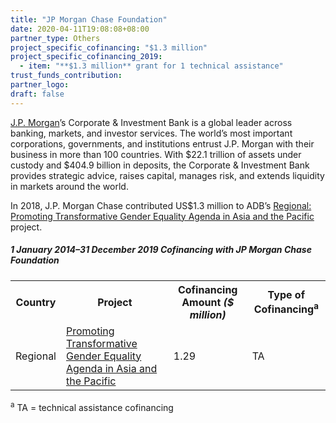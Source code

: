 ```yaml
---
title: "JP Morgan Chase Foundation"
date: 2020-04-11T19:08:08+08:00
partner_type: Others
project_specific_cofinancing: "$1.3 million"
project_specific_cofinancing_2019:
  - item: "**$1.3 million** grant for 1 technical assistance"
trust_funds_contribution:
partner_logo:
draft: false
---
```

<a href="https://www.jpmorgan.com">J.P. Morgan</a>’s Corporate & Investment Bank is a global leader across banking, markets, and investor services. The world’s most important corporations, governments, and institutions entrust J.P. Morgan with their business in more than 100 countries. With $22.1 trillion of assets under custody and $404.9 billion in deposits, the Corporate & Investment Bank provides strategic advice, raises capital, manages risk, and extends liquidity in markets around the world. 

In 2018, J.P. Morgan Chase contributed US$1.3 million to ADB’s <a href="https://www.adb.org/projects/52214-001/main">Regional: Promoting Transformative Gender Equality Agenda in Asia and the Pacific</a> project.

<split>

##### _1 January 2014–31 December 2019_ Cofinancing with JP Morgan Chase Foundation

<table class="table dr-partner-table">

<tr>
<th>Country</th>
<th>Project</th>
<th>Cofinancing Amount <em>($ million)</em></th>
<th>Type of Cofinancing<sup>a</sup></th>
</tr>
<tr>
<td>Regional</td>
<td><a
href="https://www.adb.org/projects/52214-001/main" target="_blank">Promoting Transformative Gender Equality Agenda in Asia and the Pacific</a></td>
<td>1.29 </td>
<td>TA</td>
</tr>
</table>

<p class="dr-footnote"><sup>a</sup> TA = technical assistance cofinancing</p> 